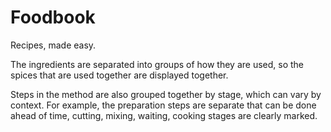 
# Foodbook

Recipes, made easy.

The ingredients are separated into groups of how they are used, so the spices that are used together are displayed together.

Steps in the method are also grouped together by stage, which can vary by context. For example, the preparation steps are separate that can be done ahead of time, cutting, mixing, waiting, cooking stages are clearly marked. 

